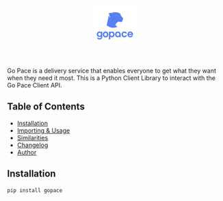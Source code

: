 <h1 align="center"> <img src="./gopace-logo-main.png"> </h1> <br>

Go Pace is a delivery service that enables everyone to get what they want when they need it most. This is a Python Client Library to interact with the Go Pace Client API.

## Table of Contents

- [Installation](#installation)
- [Importing & Usage](#usage)
- [Similarities](#similarities)
- [Changelog](#chanelog)
- [Author](#author)

## Installation

```python
pip install gopace
```